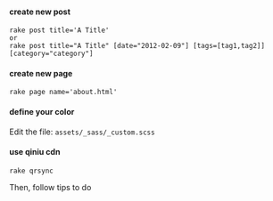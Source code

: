#### create new post

    rake post title='A Title'
    or
    rake post title="A Title" [date="2012-02-09"] [tags=[tag1,tag2]] [category="category"]

#### create new page

    rake page name='about.html'

#### define your color

Edit the file:  `assets/_sass/_custom.scss`

#### use qiniu cdn

    rake qrsync

Then, follow tips to do
